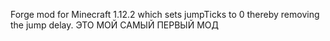 Forge mod for Minecraft 1.12.2 which sets jumpTicks to 0 thereby removing the jump delay.
ЭТО МОЙ САМЫЙ ПЕРВЫЙ МОД
